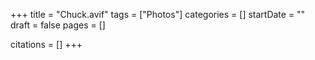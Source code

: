 +++
title = "Chuck.avif"
tags = ["Photos"]
categories = []
startDate = ""
draft = false
pages = []

citations = []
+++
